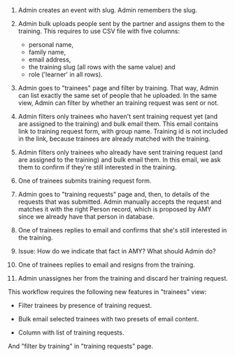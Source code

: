 1. Admin creates an event with slug. Admin remembers the slug.

1. Admin bulk uploads people sent by the partner and assigns them to the training. This requires to use CSV file with five columns:

    - personal name,
    - family name,
    - email address,
    - the training slug (all rows with the same value) and
    - role ('learner' in all rows).

1. Admin goes to "trainees" page and filter by training. That way, Admin can list exactly the same set of people that he uploaded. In the same view, Admin can filter by whether an training request was sent or not.

1. Admin filters only trainees who haven't sent training request yet (and are assigned to the training) and bulk email them. This email contains link to training request form, with group name. Training id is not included in the link, because trainees are already matched with the training.

1. Admin filters only trainees who already have sent training request (and are assigned to the training) and bulk email them. In this email, we ask them to confirm if they're still interested in the training.

1. One of trainees submits training request form.

1. Admin goes to "training requests" page and, then, to details of the requests that was submitted. Admin manually accepts the request and matches it with the right Person record, which is proposed by AMY since we already have that person in database.

1. One of trainees replies to email and confirms that she's still interested in the training.

1. Issue: How do we indicate that fact in AMY? What should Admin do?

1. One of trainees replies to email and resigns from the training.

1. Admin unassignes her from the training and discard her training request.

This workflow requires the following new features in "trainees" view:

- Filter trainees by presence of training request.

- Bulk email selected trainees with two presets of email content.

- Column with list of training requests.

And "filter by training" in "training requests" page.